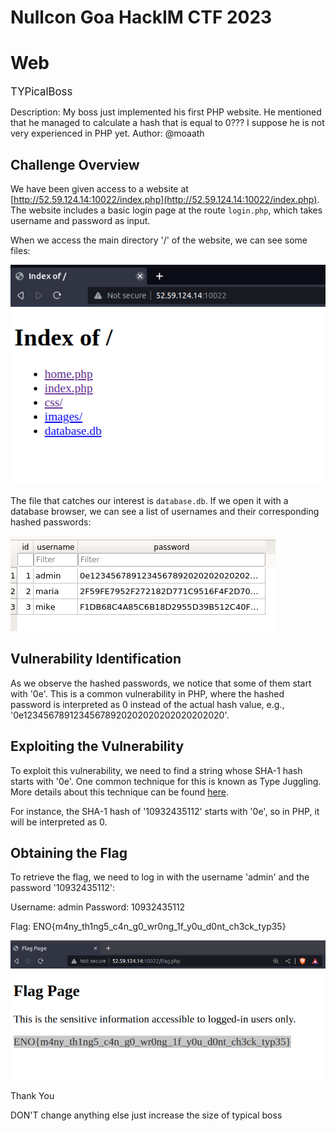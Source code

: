 # Nullcon Goa HackIM CTF 2023
# Web
<span style="font-size: larger;">TYPicalBoss</span>

Description: My boss just implemented his first PHP website. He mentioned that he managed to calculate a hash that is equal to 0??? I suppose he is not very experienced in PHP yet.
Author: @moaath

## Challenge Overview

We have been given access to a website at [http://52.59.124.14:10022/index.php](http://52.59.124.14:10022/index.php). The website includes a basic login page at the route `login.php`, which takes username and password as input.

When we access the main directory '/' of the website, we can see some files:

![Main Directory](./main.png)

The file that catches our interest is `database.db`. If we open it with a database browser, we can see a list of usernames and their corresponding hashed passwords:

![Database](./database.png)

## Vulnerability Identification

As we observe the hashed passwords, we notice that some of them start with '0e'. This is a common vulnerability in PHP, where the hashed password is interpreted as 0 instead of the actual hash value, e.g., '0e12345678912345678920202020202020202020'.

## Exploiting the Vulnerability

To exploit this vulnerability, we need to find a string whose SHA-1 hash starts with '0e'. One common technique for this is known as Type Juggling. More details about this technique can be found [here](https://github.com/swisskyrepo/PayloadsAllTheThings/blob/master/Type%20Juggling/README.md).

For instance, the SHA-1 hash of '10932435112' starts with '0e', so in PHP, it will be interpreted as 0.

## Obtaining the Flag

To retrieve the flag, we need to log in with the username 'admin' and the password '10932435112':

Username: admin
Password: 10932435112

Flag: ENO{m4ny_th1ng5_c4n_g0_wr0ng_1f_y0u_d0nt_ch3ck_typ35}

![Flag](./flag.png)

Thank You

DON'T change anything else just increase the size of typical boss
